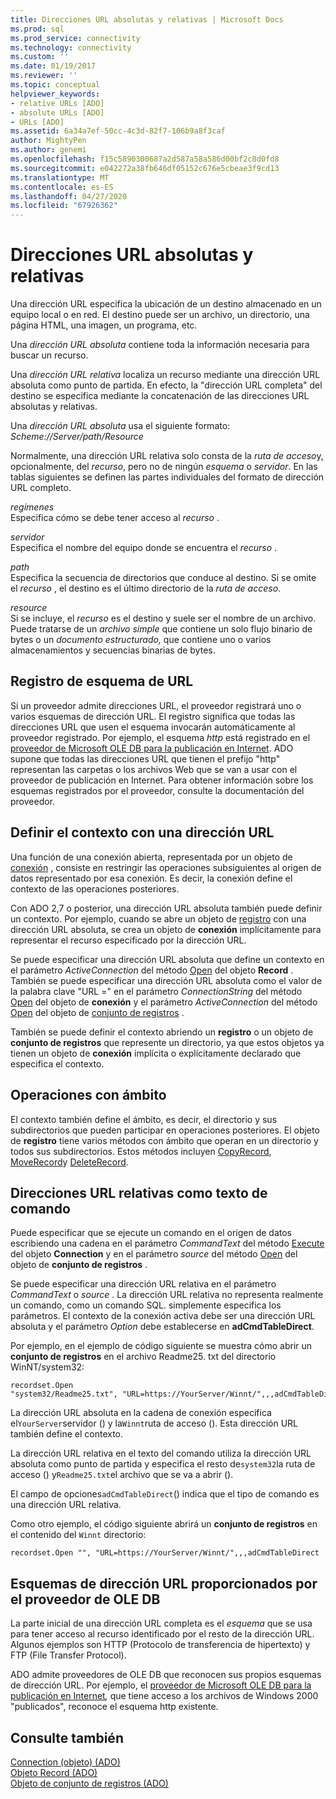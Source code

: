 ```yaml
---
title: Direcciones URL absolutas y relativas | Microsoft Docs
ms.prod: sql
ms.prod_service: connectivity
ms.technology: connectivity
ms.custom: ''
ms.date: 01/19/2017
ms.reviewer: ''
ms.topic: conceptual
helpviewer_keywords:
- relative URLs [ADO]
- absolute URLs [ADO]
- URLs [ADO]
ms.assetid: 6a34a7ef-50cc-4c3d-82f7-106b9a8f3caf
author: MightyPen
ms.author: genemi
ms.openlocfilehash: f15c5890300687a2d587a58a586d00bf2c8d0fd8
ms.sourcegitcommit: e042272a38fb646df05152c676e5cbeae3f9cd13
ms.translationtype: MT
ms.contentlocale: es-ES
ms.lasthandoff: 04/27/2020
ms.locfileid: "67926362"
---
```

# <a name="absolute-and-relative-urls"></a>Direcciones URL absolutas y relativas
Una dirección URL especifica la ubicación de un destino almacenado en un equipo local o en red. El destino puede ser un archivo, un directorio, una página HTML, una imagen, un programa, etc.  
  
 Una *dirección URL absoluta* contiene toda la información necesaria para buscar un recurso.  
  
 Una *dirección URL relativa* localiza un recurso mediante una dirección URL absoluta como punto de partida. En efecto, la "dirección URL completa" del destino se especifica mediante la concatenación de las direcciones URL absolutas y relativas.  
  
 Una *dirección URL absoluta* usa el siguiente formato: *Scheme://Server/path/Resource*  
  
 Normalmente, una dirección URL relativa solo consta de la *ruta de acceso*y, opcionalmente, del *recurso*, pero no de ningún *esquema* o *servidor*. En las tablas siguientes se definen las partes individuales del formato de dirección URL completo.  
  
 *regímenes*  
 Especifica cómo se debe tener acceso al *recurso* .  
  
 *servidor*  
 Especifica el nombre del equipo donde se encuentra el *recurso* .  
  
 *path*  
 Especifica la secuencia de directorios que conduce al destino. Si se omite el *recurso* , el destino es el último directorio de la *ruta de acceso*.  
  
 *resource*  
 Si se incluye, el *recurso* es el destino y suele ser el nombre de un archivo. Puede tratarse de un *archivo simple* que contiene un solo flujo binario de bytes o un *documento estructurado,* que contiene uno o varios almacenamientos y secuencias binarias de bytes.  
  
## <a name="url-scheme-registration"></a>Registro de esquema de URL  
 Si un proveedor admite direcciones URL, el proveedor registrará uno o varios esquemas de dirección URL. El registro significa que todas las direcciones URL que usen el esquema invocarán automáticamente al proveedor registrado. Por ejemplo, el esquema *http* está registrado en el [proveedor de Microsoft OLE DB para la publicación en Internet](../../../ado/guide/appendixes/microsoft-ole-db-provider-for-internet-publishing.md). ADO supone que todas las direcciones URL que tienen el prefijo "http" representan las carpetas o los archivos Web que se van a usar con el proveedor de publicación en Internet. Para obtener información sobre los esquemas registrados por el proveedor, consulte la documentación del proveedor.  
  
## <a name="defining-context-with-a-url"></a>Definir el contexto con una dirección URL  
 Una función de una conexión abierta, representada por un objeto de [conexión](../../../ado/reference/ado-api/connection-object-ado.md) , consiste en restringir las operaciones subsiguientes al origen de datos representado por esa conexión. Es decir, la conexión define el contexto de las operaciones posteriores.  
  
 Con ADO 2,7 o posterior, una dirección URL absoluta también puede definir un contexto. Por ejemplo, cuando se abre un objeto de [registro](../../../ado/reference/ado-api/record-object-ado.md) con una dirección URL absoluta, se crea un objeto de **conexión** implícitamente para representar el recurso especificado por la dirección URL.  
  
 Se puede especificar una dirección URL absoluta que define un contexto en el parámetro *ActiveConnection* del método [Open](../../../ado/reference/ado-api/open-method-ado-record.md) del objeto **Record** . También se puede especificar una dirección URL absoluta como el valor de la palabra clave "URL =" en el parámetro *ConnectionString* del método [Open](../../../ado/reference/ado-api/open-method-ado-connection.md) del objeto de **conexión** y el parámetro *ActiveConnection* del método [Open](../../../ado/reference/ado-api/open-method-ado-recordset.md) del objeto de [conjunto de registros](../../../ado/reference/ado-api/recordset-object-ado.md) .  
  
 También se puede definir el contexto abriendo un **registro** o un objeto de **conjunto de registros** que represente un directorio, ya que estos objetos ya tienen un objeto de **conexión** implícita o explícitamente declarado que especifica el contexto.  
  
## <a name="scoped-operations"></a>Operaciones con ámbito  
 El contexto también define el ámbito, es decir, el directorio y sus subdirectorios que pueden participar en operaciones posteriores. El objeto de **registro** tiene varios métodos con ámbito que operan en un directorio y todos sus subdirectorios. Estos métodos incluyen [CopyRecord](../../../ado/reference/ado-api/copyrecord-method-ado.md), [MoveRecord](../../../ado/reference/ado-api/moverecord-method-ado.md)y [DeleteRecord](../../../ado/reference/ado-api/deleterecord-method-ado.md).  
  
## <a name="relative-urls-as-command-text"></a>Direcciones URL relativas como texto de comando  
 Puede especificar que se ejecute un comando en el origen de datos escribiendo una cadena en el parámetro *CommandText* del método [Execute](../../../ado/reference/ado-api/execute-method-ado-connection.md) del objeto **Connection** y en el parámetro *source* del método [Open](../../../ado/reference/ado-api/open-method-ado-recordset.md) del objeto de **conjunto de registros** .  
  
 Se puede especificar una dirección URL relativa en el parámetro *CommandText* o *source* . La dirección URL relativa no representa realmente un comando, como un comando SQL. simplemente especifica los parámetros. El contexto de la conexión activa debe ser una dirección URL absoluta y el parámetro *Option* debe establecerse en **adCmdTableDirect**.  
  
 Por ejemplo, en el ejemplo de código siguiente se muestra cómo abrir un **conjunto de registros** en el archivo Readme25. txt del directorio WinNT/system32:  
  
```  
recordset.Open "system32/Readme25.txt", "URL=https://YourServer/Winnt/",,,adCmdTableDirect  
```  
  
 La dirección URL absoluta en la cadena de conexión especifica el`YourServer`servidor () y la`Winnt`ruta de acceso (). Esta dirección URL también define el contexto.  
  
 La dirección URL relativa en el texto del comando utiliza la dirección URL absoluta como punto de partida y especifica el resto de`system32`la ruta de acceso () y`Readme25.txt`el archivo que se va a abrir ().  
  
 El campo de opciones`adCmdTableDirect`() indica que el tipo de comando es una dirección URL relativa.  
  
 Como otro ejemplo, el código siguiente abrirá un **conjunto de registros** en el contenido del `Winnt` directorio:  
  
```  
recordset.Open "", "URL=https://YourServer/Winnt/",,,adCmdTableDirect  
```  
  
## <a name="ole-db-provider-supplied-url-schemes"></a>Esquemas de dirección URL proporcionados por el proveedor de OLE DB  
 La parte inicial de una dirección URL completa es el *esquema* que se usa para tener acceso al recurso identificado por el resto de la dirección URL. Algunos ejemplos son HTTP (Protocolo de transferencia de hipertexto) y FTP (File Transfer Protocol).  
  
 ADO admite proveedores de OLE DB que reconocen sus propios esquemas de dirección URL. Por ejemplo, el [proveedor de Microsoft OLE DB para la publicación en Internet](../../../ado/guide/appendixes/microsoft-ole-db-provider-for-internet-publishing.md)*,* que tiene acceso a los archivos de Windows 2000 "publicados", reconoce el esquema http existente.  
  
## <a name="see-also"></a>Consulte también  
 [Connection (objeto) (ADO)](../../../ado/reference/ado-api/connection-object-ado.md)   
 [Objeto Record (ADO)](../../../ado/reference/ado-api/record-object-ado.md)   
 [Objeto de conjunto de registros (ADO)](../../../ado/reference/ado-api/recordset-object-ado.md)
